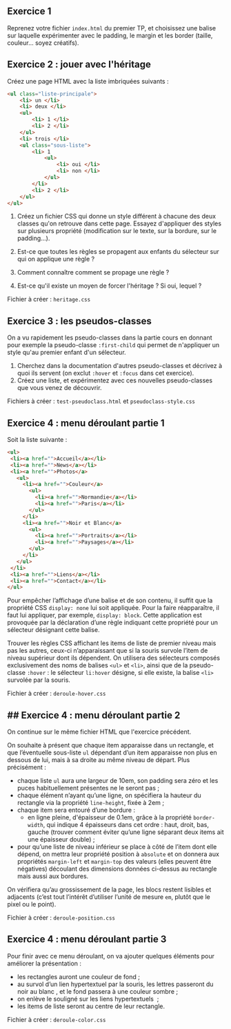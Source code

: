 ## Exercice 1 
Reprenez votre fichier `index.html` du premier TP, et choisissez une balise sur laquelle expérimenter avec le padding, le margin et les border (taille, couleur... soyez créatifs).


## Exercice 2 : jouer avec l'héritage
Créez une page HTML avec la liste imbriquées suivants :
```html
<ul class="liste-principale">
	<li> un </li>
	<li> deux </li>
	<ul>
		<li> 1 </li>
		<li> 2 </li>
	</ul>
	<li> trois </li>
	<ul class="sous-liste">
		<li> 1 
			<ul>
				<li> oui </li>
				<li> non </li>
			</ul> 
		</li>
		<li> 2 </li>
	</ul>
</ul>
```

1) Créez un fichier CSS qui donne un style différent à chacune des deux classes qu'on retrouve dans cette page.  Essayez d'appliquer des styles sur plusieurs propriété (modification sur le texte, sur la bordure, sur le padding...).

2) Est-ce que toutes les règles se propagent aux enfants du sélecteur sur qui on applique une règle ?

3) Comment connaître comment se propage une règle ?

4) Est-ce qu'il existe un moyen de forcer l'héritage ? Si oui, lequel ?

Fichier à créer : `heritage.css`

## Exercice 3 : les pseudos-classes
On a vu rapidement les pseudo-classes dans la partie cours en donnant pour exemple la pseudo-classe `:first-child` qui permet de n'appliquer un style qu'au premier enfant d'un sélecteur.

1) Cherchez dans la documentation d'autres pseudo-classes et décrivez à quoi ils servent (on exclut `:hover` et `:focus` dans cet exercice).
2) Créez une liste, et expérimentez avec ces nouvelles pseudo-classes que vous venez de découvrir.

Fichiers à créer : `test-pseudoclass.html` et `pseudoclass-style.css`

## Exercice 4 : menu déroulant partie 1
Soit la liste suivante :
```html
<ul>
 <li><a href="">Accueil</a></li>
 <li><a href="">News</a></li>
 <li><a href="">Photos</a>
   <ul>
     <li><a href="">Couleur</a>
       <ul>
         <li><a href="">Normandie</a></li>
         <li><a href="">Paris</a></li>
       </ul>
     </li>
     <li><a href="">Noir et Blanc</a>
       <ul>
         <li><a href="">Portraits</a></li>
         <li><a href="">Paysages</a></li>
       </ul>
     </li>
   </ul>
 </li>
 <li><a href="">Liens</a></li>
 <li><a href="">Contact</a></li>
</ul>
```

Pour empêcher l’affichage d’une balise et de son contenu, il suffit que la propriété CSS `display: none` lui soit appliquée. Pour la faire réapparaître, il faut lui appliquer, par exemple, `display: block`. Cette application est provoquée par la déclaration d’une règle indiquant cette propriété pour un sélecteur désignant cette balise.

Trouver les règles CSS affichant les items de liste de premier niveau mais pas les autres, ceux-ci n’apparaissant que si la souris survole l’item de niveau supérieur dont ils dépendent. On utilisera des sélecteurs composés exclusivement des noms de balises `<ul>` et `<li>`, ainsi que de la pseudo-classe `:hover` : le sélecteur `li:hover` désigne, si elle existe, la balise `<li>` survolée par la souris.

Fichier à créer : `deroule-hover.css`

## ## Exercice 4 : menu déroulant partie 2
On continue sur le même fichier HTML que l'exercice précédent.

On souhaite à présent que chaque item apparaisse dans un rectangle, et que l’éventuelle sous-liste `ul` dépendant d’un item apparaisse non plus en dessous de lui, mais à sa droite au même niveau de départ. Plus précisément :

- chaque liste `ul` aura une largeur de 10em, son padding sera zéro et les puces habituellement présentes ne le seront pas ;
- chaque élément n’ayant qu’une ligne, on spécifiera la hauteur du rectangle via la propriété `line-height`, fixée à 2em ;
- chaque item sera entouré d’une bordure :
    - en ligne pleine, d'épaisseur de 0.1em, grâce à la propriété `border-width`, qui indique 4 épaisseurs dans cet ordre : haut, droit, bas, gauche (trouver comment éviter qu’une ligne séparant deux items ait une épaisseur double) ;
- pour qu’une liste de niveau inférieur se place à côté de l’item dont elle dépend, on mettra leur propriété position à `absolute` et on donnera aux propriétés `margin-left` et `margin-top` des valeurs (elles peuvent être négatives) découlant des dimensions données ci-dessus au rectangle mais aussi aux bordures.

On vérifiera qu’au grossissement de la page, les blocs restent lisibles et adjacents (c’est tout l’intérêt d’utiliser l’unité de mesure `em`, plutôt que le pixel ou le point).

Fichier à créer : `deroule-position.css`

## Exercice 4 : menu déroulant partie 3
Pour finir avec ce menu déroulant, on va ajouter quelques éléments pour améliorer la présentation :
- les rectangles auront une couleur de fond ;
- au survol d’un lien hypertextuel par la souris, les lettres passeront du noir au blanc , et le fond passera à une couleur sombre ;
- on enlève le souligné sur les liens hypertextuels  ;
- les items de liste seront au centre de leur rectangle.

Fichier à créer : `deroule-color.css`

